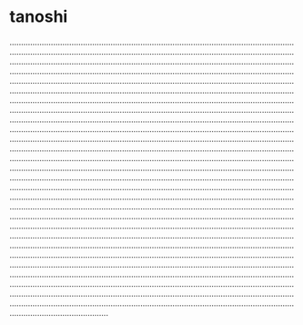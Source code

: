 # tanoshi

...........................................................................................................................................................................................................................................................................................................................................................................................................................................................................................................................................................................................................................................................................................................................................................................................................................................................................................................................................................................................................................................................................................................................................................................................................................................................................................................................................................................................................................................................................................................................................................................................................................................................................................................................................................................................................................................................................................................................................................................................................................................................................................................................................................................................................................................................................................................................................................................................................................................................................................................................................................................................................................................................................................................................................................................................................................................................................................................................................................................................................................................................................................................................................................................................................................................................................................................................................................................................................................................................................................................................................................................................................................................................